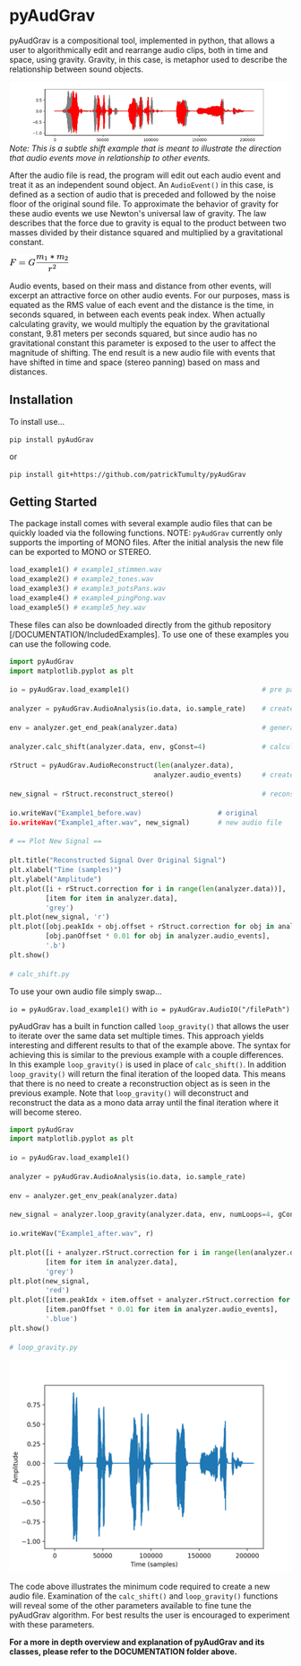 # pyAudGrav

pyAudGrav is a compositional tool, implemented in python, that allows a user to algorithmically edit and rearrange audio clips, both in time and space, using gravity. Gravity, in this case, is metaphor used to describe the relationship between sound objects.

![Simple Example (gConst = 2)](/DOCUMENTATION/images/stimmen_shift.png)
*Note: This is a subtle shift example that is meant to illustrate the direction that audio events move in relationship to other events.*

After the audio file is read, the program will edit out each audio event and treat it as an independent sound object. An `AudioEvent()` in this case, is defined as a section of audio that is preceded and followed by the noise floor of the original sound file. To approximate the behavior of gravity for these audio events we use Newton's universal law of gravity. The law describes that the force due to gravity is equal to the product between two masses divided by their distance squared and multiplied by a gravitational constant. 

![Newtons Law of Gravity](/DOCUMENTATION/images/NewtonsLaw2.png)

Audio events, based on their mass and distance from other events, will excerpt an attractive force on other audio events. For our purposes, mass is equated as the RMS value of each event and the distance is the time, in seconds squared, in between each events peak index. When actually calculating gravity, we would multiply the equation by the gravitational constant, 9.81 meters per seconds squared, but since audio has no gravitational constant this parameter is exposed to the user to affect the magnitude of shifting. The end result is a new audio file with events that have shifted in time and space (stereo panning) based on mass and distances. 




## Installation

To install use... 

`pip install pyAudGrav` 

or

`pip install git+https://github.com/patrickTumulty/pyAudGrav`

## Getting Started 

The package install comes with several example audio files that can be quickly loaded via the following functions. NOTE: `pyAudGrav` currently only supports the importing of MONO files. After the initial analysis the new file can be exported to MONO or STEREO.  

```python
load_example1() # example1_stimmen.wav
load_example2() # example2_tones.wav
load_example3() # example3_potsPans.wav
load_example4() # example4_pingPong.wav
load_example5() # example5_hey.wav
```
These files can also be downloaded directly from the github repository [/DOCUMENTATION/IncludedExamples]. To use one of these examples you can use the 
following code. 

```python
import pyAudGrav 
import matplotlib.pyplot as plt

io = pyAudGrav.load_example1()                                 # pre packaged audio example

analyzer = pyAudGrav.AudioAnalysis(io.data, io.sample_rate)    # create an analyzer object 

env = analyzer.get_end_peak(analyzer.data)                     # generate envelope 

analyzer.calc_shift(analyzer.data, env, gConst=4)              # calculate gravity shifting

rStruct = pyAudGrav.AudioReconstruct(len(analyzer.data), 
                                    analyzer.audio_events)     # create reconstruction object

new_signal = rStruct.reconstruct_stereo()                      # reconstruct stereo signal

io.writeWav("Example1_before.wav)                   # original
io.writeWav("Example1_after.wav", new_signal)       # new audio file 

# == Plot New Signal == 

plt.title("Reconstructed Signal Over Original Signal")
plt.xlabel("Time (samples)")
plt.ylabel("Amplitude")
plt.plot([i + rStruct.correction for i in range(len(analyzer.data))],
         [item for item in analyzer.data],
         'grey')
plt.plot(new_signal, 'r')
plt.plot([obj.peakIdx + obj.offset + rStruct.correction for obj in analyzer.audio_events], 
         [obj.panOffset * 0.01 for obj in analyzer.audio_events], 
         '.b')
plt.show()

# calc_shift.py 
```

To use your own audio file simply swap...  

`io = pyAudGrav.load_example1()` with `io = pyAudGrav.AudioIO("/filePath")`

pyAudGrav has a built in function called `loop_gravity()` that allows the user to iterate over the same data set multiple times. This approach yields interesting and different results to that of the example above. The syntax for achieving this is similar to the previous example with a couple differences. In this example `loop_gravity()` is used in place of `calc_shift()`. In addition `loop_gravity()` will return the final iteration of the looped data. This means that there is no need to create a reconstruction object as is seen in the previous example. Note that `loop_gravity()` will deconstruct and reconstruct the data as a mono data array until the final iteration where it will become stereo. 

```python
import pyAudGrav
import matplotlib.pyplot as plt

io = pyAudGrav.load_example1()

analyzer = pyAudGrav.AudioAnalysis(io.data, io.sample_rate)

env = analyzer.get_env_peak(analyzer.data)

new_signal = analyzer.loop_gravity(analyzer.data, env, numLoops=4, gConst=4, plot=False)

io.writeWav("Example1_after.wav", r)

plt.plot([i + analyzer.rStruct.correction for i in range(len(analyzer.data))],
         [item for item in analyzer.data],
         'grey')
plt.plot(new_signal,
         'red')
plt.plot([item.peakIdx + item.offset + analyzer.rStruct.correction for item in analyzer.audio_events],
         [item.panOffset * 0.01 for item in analyzer.audio_events],
         '.blue')
plt.show()

# loop_gravity.py 
```

![Simple Gravity Example](/DOCUMENTATION/images/stimmen_gravity.gif)

The code above illustrates the minimum code required to create a new audio file. Examination of the `calc_shift()` and `loop_gravity()` functions will reveal some of the other parameters available to fine tune the pyAudGrav algorithm. For best results the user is encouraged to experiment with these parameters.

**For a more in depth overview and explanation of pyAudGrav and its classes, please refer to the DOCUMENTATION folder above.** 

 






